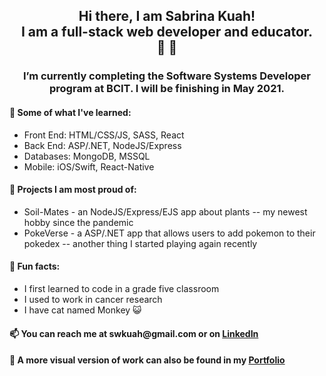 <h2 align="center"> Hi there, I am Sabrina Kuah!  <br/> I am a full-stack web developer and educator.   <br/> 👋 🍎 </h2>


<h3 align="center"> I’m currently completing the Software Systems Developer program at BCIT.  I will be finishing in May 2021. </h3>

<h4>🌱  Some of what I've learned: </h4>

  * Front End: HTML/CSS/JS, SASS, React
  * Back End: ASP/.NET, NodeJS/Express
  * Databases: MongoDB, MSSQL
  * Mobile: iOS/Swift, React-Native
  
 
<h4>🤔  Projects I am most proud of: </h4>

   * Soil-Mates - an NodeJS/Express/EJS app about plants -- my newest hobby since the pandemic 
   * PokeVerse - a ASP/.NET app that allows users to add pokemon to their pokedex -- another thing I started playing again recently

<h4>🐒  Fun facts: </h4>

  * I first learned to code in a grade five classroom
  * I used to work in cancer research
  * I have cat named Monkey 😺 

<h4>📫 You can reach me at swkuah@gmail.com or on <a href="https://www.linkedin.com/in/sabkuah">LinkedIn</a> </h4>
<h4>👀 A more visual version of work can also be found in my <a href="https://sabkuah.netlify.app/">Portfolio</a> </h4>
